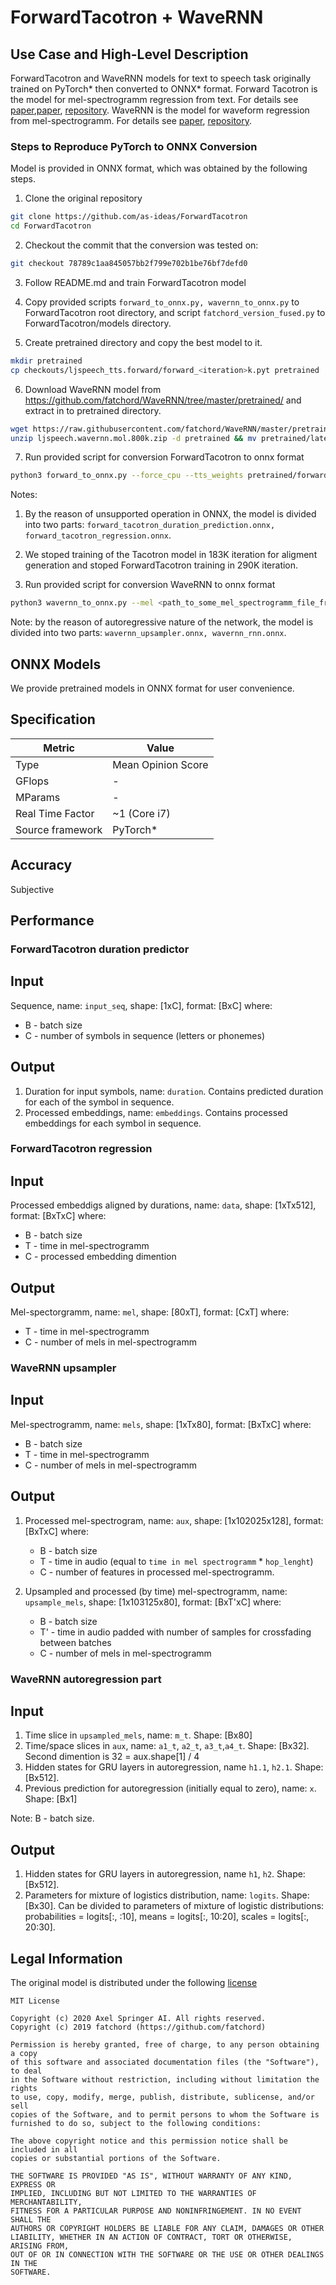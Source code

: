 # ForwardTacotron + WaveRNN

## Use Case and High-Level Description

ForwardTacotron and WaveRNN models for text to speech task  originally trained on PyTorch\*
then converted to ONNX\* format. Forward Tacotron is the model for mel-spectrogramm regression from text.
For details see [paper](https://arxiv.org/pdf/1703.10135.pdf),[paper](https://arxiv.org/pdf/1905.09263.pdf), [repository](https://github.com/as-ideas/ForwardTacotron).
WaveRNN is the model for waveform regression from mel-spectrogramm.
For details see [paper](https://arxiv.org/pdf/1703.10135.pdf), [repository](https://github.com/as-ideas/ForwardTacotron).

### Steps to Reproduce PyTorch to ONNX Conversion
Model is provided in ONNX format, which was obtained by the following steps.

1. Clone the original repository
```sh
git clone https://github.com/as-ideas/ForwardTacotron
cd ForwardTacotron
```
2. Checkout the commit that the conversion was tested on:
```sh
git checkout 78789c1aa845057bb2f799e702b1be76bf7defd0
```
3. Follow README.md and train ForwardTacotron model
4. Copy provided scripts `forward_to_onnx.py, wavernn_to_onnx.py` to ForwardTacotron root directory, and script `fatchord_version_fused.py` to ForwardTacotron/models directory.

5. Create pretrained directory and copy the best model to it.
```sh
mkdir pretrained
cp checkouts/ljspeech_tts.forward/forward_<iteration>k.pyt pretrained
```
6. Download WaveRNN model from https://github.com/fatchord/WaveRNN/tree/master/pretrained/ and extract in to pretrained directory.
```sh
wget https://raw.githubusercontent.com/fatchord/WaveRNN/master/pretrained/ljspeech.wavernn.mol.800k.zip
unzip ljspeech.wavernn.mol.800k.zip -d pretrained && mv pretrained/latest_weights.pyt pretrained/wave_800K.pyt
```
7. Run provided script for conversion ForwardTacotron to onnx format
```sh
python3 forward_to_onnx.py --force_cpu --tts_weights pretrained/forward_<iteration>K.pyt
```
Notes:
   1. By the reason of unsupported operation in ONNX, the model is divided into two parts: `forward_tacotron_duration_prediction.onnx, forward_tacotron_regression.onnx`.
   2. We stoped training of the Tacotron model in 183K iteration for aligment generation and stoped ForwardTacotron training in 290K iteration.

8. Run provided script for conversion WaveRNN to onnx format
```sh
python3 wavernn_to_onnx.py --mel <path_to_some_mel_spectrogramm_file_from_train_directory>.npy --voc_weights pretrained/wave_800K.pyt --hp_file hparams.py --force_cpu --batched
```
Note: by the reason of autoregressive nature of the network, the model is divided into two parts: `wavernn_upsampler.onnx, wavernn_rnn.onnx`.

## ONNX Models
We provide pretrained models in ONNX format for user convenience.

## Specification

| Metric           | Value              |
|------------------|--------------------|
| Type             | Mean Opinion Score |
| GFlops           | -                  |
| MParams          | -                  |
| Real Time Factor | ~1 (Core i7)       |
| Source framework | PyTorch\*          |

## Accuracy

Subjective

## Performance


### ForwardTacotron duration predictor

## Input

Sequence, name: `input_seq`, shape: [1xC], format: [BxC]
where:

   - B - batch size
   - C - number of symbols in sequence (letters or phonemes)

## Output

1. Duration for input symbols, name: `duration`. Contains predicted duration for each of the symbol in sequence.
2. Processed embeddings, name: `embeddings`. Contains processed embeddings for each symbol in sequence.

### ForwardTacotron regression

## Input

Processed embeddigs aligned by durations, name: `data`, shape: [1xTx512], format: [BxTxC]
where:

   - B - batch size
   - T - time in mel-spectrogramm
   - C - processed embedding dimention

## Output

Mel-spectorgramm, name: `mel`, shape: [80xT], format: [CxT]
where:

   - T - time in mel-spectrogramm
   - C - number of mels in mel-spectrogramm


### WaveRNN upsampler

## Input

Mel-spectrogramm, name: `mels`, shape: [1xTx80], format: [BxTxC]
where:

   - B - batch size
   - T - time in mel-spectrogramm
   - C - number of mels in mel-spectrogramm

## Output

1. Processed mel-spectrogram, name: `aux`, shape: [1x102025x128], format: [BxTxC]
where:
   - B - batch size
   - T - time in audio (equal to `time in mel spectrogramm` * `hop_lenght`)
   - C - number of features in processed mel-spectrogramm.

2. Upsampled and processed (by time) mel-spectrogramm, name: `upsample_mels`, shape: [1x103125x80], format: [BxT'xC]
where:
   - B - batch size
   - T' - time in audio padded with number of samples for crossfading between batches
   - C - number of mels in mel-spectrogramm


### WaveRNN autoregression part

## Input
1. Time slice in `upsampled_mels`, name: `m_t`. Shape: [Bx80]
2. Time/space slices in `aux`, name: `a1_t`, `a2_t`, `a3_t`,`a4_t`. Shape: [Bx32]. Second dimention is 32 = aux.shape[1] / 4
3. Hidden states for GRU layers in autoregression, name `h1.1`, `h2.1`. Shape: [Bx512].
4. Previous prediction for autoregression (initially equal to zero), name: `x`. Shape: [Bx1]

Note: B - batch size.

## Output
1. Hidden states for GRU layers in autoregression, name `h1`, `h2`. Shape: [Bx512].
2. Parameters for mixture of logistics distribution, name: `logits`. Shape: [Bx30]. Can be divided to parameters of mixture of logistic distributions: probabilities = logits[:, :10], means = logits[:, 10:20], scales = logits[:, 20:30].

## Legal Information

The original model is distributed under the following
[license](https://github.com/as-ideas/ForwardTacotron/blob/78789c1aa845057bb2f799e702b1be76bf7defd0/LICENSE)

```
MIT License

Copyright (c) 2020 Axel Springer AI. All rights reserved.
Copyright (c) 2019 fatchord (https://github.com/fatchord)

Permission is hereby granted, free of charge, to any person obtaining a copy
of this software and associated documentation files (the "Software"), to deal
in the Software without restriction, including without limitation the rights
to use, copy, modify, merge, publish, distribute, sublicense, and/or sell
copies of the Software, and to permit persons to whom the Software is
furnished to do so, subject to the following conditions:

The above copyright notice and this permission notice shall be included in all
copies or substantial portions of the Software.

THE SOFTWARE IS PROVIDED "AS IS", WITHOUT WARRANTY OF ANY KIND, EXPRESS OR
IMPLIED, INCLUDING BUT NOT LIMITED TO THE WARRANTIES OF MERCHANTABILITY,
FITNESS FOR A PARTICULAR PURPOSE AND NONINFRINGEMENT. IN NO EVENT SHALL THE
AUTHORS OR COPYRIGHT HOLDERS BE LIABLE FOR ANY CLAIM, DAMAGES OR OTHER
LIABILITY, WHETHER IN AN ACTION OF CONTRACT, TORT OR OTHERWISE, ARISING FROM,
OUT OF OR IN CONNECTION WITH THE SOFTWARE OR THE USE OR OTHER DEALINGS IN THE
SOFTWARE.
```
